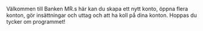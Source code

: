 Välkommen till Banken MR.s här kan du skapa ett nytt konto, öppna flera konton, gör insättningar och uttag och att ha koll på dina konton. 
Hoppas du tycker om programmet!
